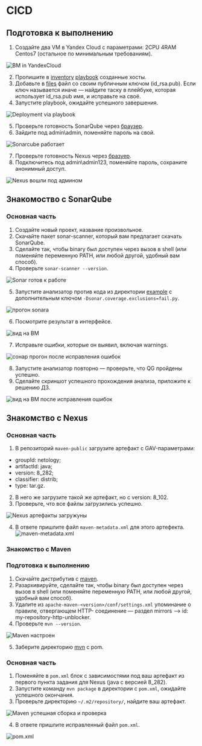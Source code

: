 # CICD

## Подготовка к выполнению

1. Создайте два VM в Yandex Cloud с параметрами: 2CPU 4RAM Centos7 (остальное по минимальным требованиям).

![BM in YandexCloud](https://user-images.githubusercontent.com/109212419/225990785-0b0cba2b-2e35-4c05-9aa8-b629484d0195.jpg)

2. Пропишите в [inventory](./infrastructure/inventory/cicd/hosts.yml) [playbook](./infrastructure/site.yml) созданные хосты.
3. Добавьте в [files](./infrastructure/files/) файл со своим публичным ключом (id_rsa.pub). Если ключ называется иначе — найдите таску в плейбуке, которая использует id_rsa.pub имя, и исправьте на своё.
4. Запустите playbook, ожидайте успешного завершения.

![Deployment via playbook](https://user-images.githubusercontent.com/109212419/225990868-73b72d6d-3a88-4b3e-87a0-b2078c296884.jpg)

5. Проверьте готовность SonarQube через [браузер](http://localhost:9000).
6. Зайдите под admin\admin, поменяйте пароль на свой.

![Sonarcube работает](https://user-images.githubusercontent.com/109212419/225991241-78ff05fb-8e8d-4a58-ac45-8dbff26a507f.jpg)

7. Проверьте готовность Nexus через [бразуер](http://localhost:8081).
8. Подключитесь под admin\admin123, поменяйте пароль, сохраните анонимный доступ.

![Nexus вошли под админом](https://user-images.githubusercontent.com/109212419/225991304-6b8371b2-626a-4ada-b289-961dcd329f0d.jpg)

## Знакомоство с SonarQube

### Основная часть

1. Создайте новый проект, название произвольное.
2. Скачайте пакет sonar-scanner, который вам предлагает скачать SonarQube.
3. Сделайте так, чтобы binary был доступен через вызов в shell (или поменяйте переменную PATH, или любой другой, удобный вам способ).
4. Проверьте `sonar-scanner --version`.

![Sonar готов к работе](https://user-images.githubusercontent.com/109212419/225991582-f882f912-df7d-4365-9d6b-5935ff395e90.jpg)

5. Запустите анализатор против кода из директории [example](./example) с дополнительным ключом `-Dsonar.coverage.exclusions=fail.py`.

![прогон sonara](https://user-images.githubusercontent.com/109212419/225991636-a180f7c5-b681-4ba1-bd1e-7942d7fb748d.jpg)

6. Посмотрите результат в интерфейсе.

![вид на ВМ](https://user-images.githubusercontent.com/109212419/225991658-8344ad22-eb08-4fd5-bb13-77e0e05b110a.jpg)

7. Исправьте ошибки, которые он выявил, включая warnings.

![сонар прогон после исправления ошибок](https://user-images.githubusercontent.com/109212419/225991740-1af3251e-7841-47c5-be71-a2231fa3585b.jpg)

8. Запустите анализатор повторно — проверьте, что QG пройдены успешно.
9. Сделайте скриншот успешного прохождения анализа, приложите к решению ДЗ.

![вид на ВМ после исправления ошибок](https://user-images.githubusercontent.com/109212419/225991793-d1b86356-dccf-4d83-a0a6-cff2ffd926dc.jpg)

## Знакомство с Nexus

### Основная часть

1. В репозиторий `maven-public` загрузите артефакт с GAV-параметрами:

 *    groupId: netology;
 *    artifactId: java;
 *    version: 8_282;
 *    classifier: distrib;
 *    type: tar.gz.
   
2. В него же загрузите такой же артефакт, но с version: 8_102.
3. Проверьте, что все файлы загрузились успешно.

![Nexus артефакты загружуны](https://user-images.githubusercontent.com/109212419/225992744-cfd28ad1-4fae-47c1-8608-ccff1df55a2d.jpg)

4. В ответе пришлите файл `maven-metadata.xml` для этого артефекта.
![maven-metadata.xml]()

### Знакомство с Maven

### Подготовка к выполнению

1. Скачайте дистрибутив с [maven](https://maven.apache.org/download.cgi).
2. Разархивируйте, сделайте так, чтобы binary был доступен через вызов в shell (или поменяйте переменную PATH, или любой другой, удобный вам способ).
3. Удалите из `apache-maven-<version>/conf/settings.xml` упоминание о правиле, отвергающем HTTP- соединение — раздел mirrors —> id: my-repository-http-unblocker.
4. Проверьте `mvn --version`.

![Maven настроен](https://user-images.githubusercontent.com/109212419/225992946-b7d8401e-c548-4a53-901c-6ce25b2888b5.jpg)

5. Заберите директорию [mvn](./mvn) с pom.

### Основная часть

1. Поменяйте в `pom.xml` блок с зависимостями под ваш артефакт из первого пункта задания для Nexus (java с версией 8_282).
2. Запустите команду `mvn package` в директории с `pom.xml`, ожидайте успешного окончания.
3. Проверьте директорию `~/.m2/repository/`, найдите ваш артефакт.

![Maven успешная сборка и проверка](https://user-images.githubusercontent.com/109212419/225993069-60290524-8759-44ae-9f81-c52d246837e4.jpg)

4. В ответе пришлите исправленный файл `pom.xml`.

![pom.xml]()
